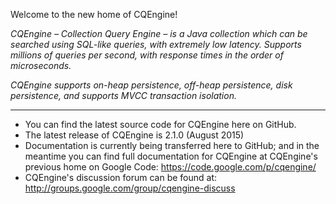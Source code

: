 Welcome to the new home of CQEngine!

*CQEngine – Collection Query Engine – is a Java collection which can be searched using SQL-like queries, with extremely low latency. Supports millions of queries per second, with response times in the order of microseconds.*

*CQEngine supports on-heap persistence, off-heap persistence, disk persistence, and supports MVCC transaction isolation.*

---
* You can find the latest source code for CQEngine here on GitHub.
* The latest release of CQEngine is 2.1.0 (August 2015)
* Documentation is currently being transferred here to GitHub; and in the meantime you can find full documentation for CQEngine at CQEngine's previous home on Google Code: https://code.google.com/p/cqengine/
* CQEngine's discussion forum can be found at: http://groups.google.com/group/cqengine-discuss
